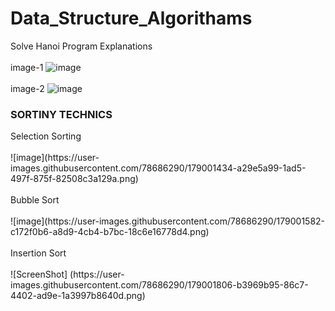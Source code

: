 # Data_Structure_Algorithams
Solve Hanoi Program Explanations
<br>
<br>image-1
![image](https://user-images.githubusercontent.com/78686290/178814865-fbe0d416-993e-4ef6-a559-8641e7ad6937.png)
<br>
<br>image-2
![image](https://user-images.githubusercontent.com/78686290/178814942-cd75e33e-32aa-4843-ac73-dbd8ad13a86c.png)

<h3>SORTINY TECHNICS </h3>
Selection Sorting
<br>
<br>
![image](https://user-images.githubusercontent.com/78686290/179001434-a29e5a99-1ad5-497f-875f-82508c3a129a.png)
<br>
<br>
Bubble Sort
<br>
<br>
![image](https://user-images.githubusercontent.com/78686290/179001582-c172f0b6-a8d9-4cb4-b7bc-18c6e16778d4.png)
<br>
<br>
Insertion Sort
<br>
<br>
![ScreenShot] (https://user-images.githubusercontent.com/78686290/179001806-b3969b95-86c7-4402-ad9e-1a3997b8640d.png)
<br>
<br>
